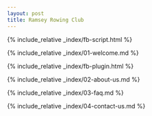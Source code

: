 ```yaml
---
layout: post
title: Ramsey Rowing Club
---
```

{% include_relative _index/fb-script.html %}

{% include_relative _index/01-welcome.md %}

{% include_relative _index/fb-plugin.html %}

{% include_relative _index/02-about-us.md %}

{% include_relative _index/03-faq.md %}

{% include_relative _index/04-contact-us.md %}
